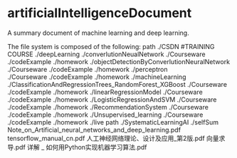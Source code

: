 # artificialIntelligenceDocument
A summary document of machine learning and deep learning.

The file system is composed of the following:
path  ./CSDN   #TRAINING COURSE
	./deepLearning
		./converlutionNeualNetwork
			./Courseware
			./codeExample
			./homework 
		./objectDetectionByConverlutionNeuralNetwork
			./Courseware
			./codeExample
			./homework 
		./perceptron		
			./Courseware
			./codeExample
			./homework 
	./machineLearning
		./ClassificationAndRegressionTrees_RandomForest_XGBoost
			./Courseware
			./codeExample
			./homework 
		./linearRegressionModel
			./Courseware
			./codeExample
			./homework 
		./LogisticRegressionAndSVM 
			./Courseware
			./codeExample
			./homework 
		./RecommendationSystem
			./Courseware
			./codeExample
			./homework 
		./Unsupervised_learning
			./Courseware
			./codeExample
			./homework 
	./live
path  ./SystematicLearningAI
			./selfSum
			Note_on_Artificial_neural_networks_and_deep_learning.pdf
			tensorflow_manual_cn.pdf
			人工神经网络理论、设计及应用_第2版.pdf
			向量求导.pdf
			详解 _ 如何用Python实现机器学习算法.pdf
